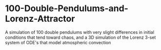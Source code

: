 # 100-Double-Pendulums-and-Lorenz-Attractor
A simulation of 100 double pendulums with very slight differences in initial conditions that tend toward chaos, and a 3D simulation of the Lorenz 3-set system of ODE's that model atmospheric convection
